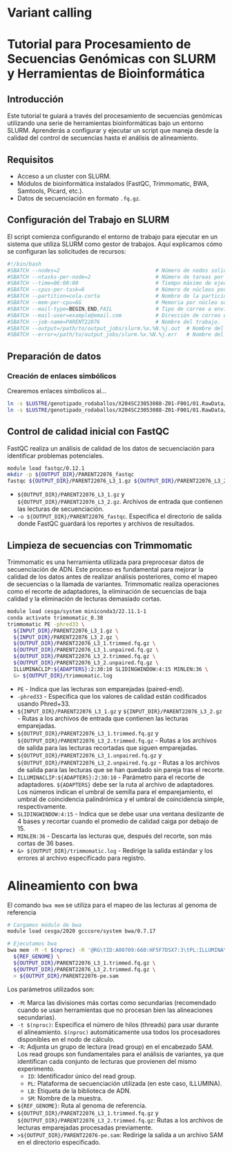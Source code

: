 # Variant calling

# Tutorial para Procesamiento de Secuencias Genómicas con SLURM y Herramientas de Bioinformática

## Introducción
Este tutorial te guiará a través del procesamiento de secuencias genómicas utilizando una serie de herramientas bioinformáticas bajo un entorno SLURM. Aprenderás a configurar y ejecutar un script que maneja desde la calidad del control de secuencias hasta el análisis de alineamiento.

## Requisitos
- Acceso a un cluster con SLURM.
- Módulos de bioinformática instalados (FastQC, Trimmomatic, BWA, Samtools, Picard, etc.).
- Datos de secuenciación en formato `.fq.gz`.

## Configuración del Trabajo en SLURM
El script comienza configurando el entorno de trabajo para ejecutar en un sistema que utiliza SLURM como gestor de trabajos. Aquí explicamos cómo se configuran las solicitudes de recursos:

```bash
#!/bin/bash
#SBATCH --nodes=2                               # Número de nodos solicitados.
#SBATCH --ntasks-per-node=2                     # Número de tareas por nodo.
#SBATCH --time=06:00:00                         # Tiempo máximo de ejecución.
#SBATCH --cpus-per-task=6                       # Número de núcleos por tarea.
#SBATCH --partition=cola-corta                  # Nombre de la partición en la que se ejecutará el trabajo.
#SBATCH --mem-per-cpu=6G                        # Memoria por núcleo solicitada para el trabajo.
#SBATCH --mail-type=BEGIN,END,FAIL              # Tipo de correo a enviar cuando inicie, termine o falle el trabajo.
#SBATCH --mail-user=example@email.com           # Dirección de correo electrónico para recibir las notificaciones.
#SBATCH --job-name=PARENT22076                  # Nombre del trabajo.
#SBATCH --output=/path/to/output_jobs/slurm.%x.%N.%j.out  # Nombre del archivo de salida del trabajo.
#SBATCH --error=/path/to/output_jobs/slurm.%x.%N.%j.err   # Nombre del archivo de error del trabajo.
```

## Preparación de datos

### Creación de enlaces simbólicos
Crearemos enlaces simbolicos al...

```bash 
ln -s $LUSTRE/genotipado_rodaballos/X204SC23053088-Z01-F001/01.RawData/raw_seqs/PARENT22076_EKDN230022081-1A_HF5F7DSX7_L3_1.fq.gz ${OUTPUT_DIR}/PARENT22076_L3_1.gz
ln -s $LUSTRE/genotipado_rodaballos/X204SC23053088-Z01-F001/01.RawData/raw_seqs/PARENT22076_EKDN230022081-1A_HF5F7DSX7_L3_2.fq.gz ${OUTPUT_DIR}/PARENT22076_L3_2.gz
```

## Control de calidad inicial con FastQC

FastQC realiza un análisis de calidad de los datos de secuenciación para identificar problemas potenciales.

```bash
module load fastqc/0.12.1
mkdir -p ${OUTPUT_DIR}/PARENT22076_fastqc
fastqc ${OUTPUT_DIR}/PARENT22076_L3_1.gz ${OUTPUT_DIR}/PARENT22076_L3_2.gz -o ${OUTPUT_DIR}/PARENT22076_fastqc
```

* `${OUTPUT_DIR}/PARENT22076_L3_1.gz` y `${OUTPUT_DIR}/PARENT22076_L3_2.gz`. Archivos de entrada que contienen las lecturas de secuenciación.
* `-o ${OUTPUT_DIR}/PARENT22076_fastqc`. Especifica el directorio de salida donde FastQC guardará los reportes y archivos de resultados.


## Limpieza de secuencias con Trimmomatic

Trimmomatic es una herramienta utilizada para preprocesar datos de secuenciación de ADN. Este proceso es fundamental para mejorar la calidad de los datos antes de realizar análisis posteriores, como el mapeo de secuencias o la llamada de variantes. Trimmomatic realiza operaciones como el recorte de adaptadores, la eliminación de secuencias de baja calidad y la eliminación de lecturas demasiado cortas.

```bash
module load cesga/system miniconda3/22.11.1-1
conda activate trimmomatic_0.38
trimmomatic PE -phred33 \
  ${INPUT_DIR}/PARENT22076_L3_1.gz \
  ${INPUT_DIR}/PARENT22076_L3_2.gz \
  ${OUTPUT_DIR}/PARENT22076_L3_1.trimmed.fq.gz \
  ${OUTPUT_DIR}/PARENT22076_L3_1.unpaired.fq.gz \
  ${OUTPUT_DIR}/PARENT22076_L3_2.trimmed.fq.gz \
  ${OUTPUT_DIR}/PARENT22076_L3_2.unpaired.fq.gz \
  ILLUMINACLIP:${ADAPTERS}:2:30:10 SLIDINGWINDOW:4:15 MINLEN:36 \
  &> ${OUTPUT_DIR}/trimmomatic.log
```
* `PE` - Indica que las lecturas son emparejadas (paired-end).
* `-phred33` - Especifica que los valores de calidad están codificados usando Phred+33.
* `${INPUT_DIR}/PARENT22076_L3_1.gz` y `${INPUT_DIR}/PARENT22076_L3_2.gz` - Rutas a los archivos de entrada que contienen las lecturas emparejadas.
* `${OUTPUT_DIR}/PARENT22076_L3_1.trimmed.fq.gz` y `${OUTPUT_DIR}/PARENT22076_L3_2.trimmed.fq.gz` - Rutas a los archivos de salida para las lecturas recortadas que siguen emparejadas.
* `${OUTPUT_DIR}/PARENT22076_L3_1.unpaired.fq.gz` y `${OUTPUT_DIR}/PARENT22076_L3_2.unpaired.fq.gz` - Rutas a los archivos de salida para las lecturas que se han quedado sin pareja tras el recorte.
* `ILLUMINACLIP:${ADAPTERS}:2:30:10` - Parámetro para el recorte de adaptadores. `${ADAPTERS}` debe ser la ruta al archivo de adaptadores. Los números indican el umbral de semilla para el emparejamiento, el umbral de coincidencia palindrómica y el umbral de coincidencia simple, respectivamente.
* `SLIDINGWINDOW:4:15` - Indica que se debe usar una ventana deslizante de 4 bases y recortar cuando el promedio de calidad caiga por debajo de 15.
* `MINLEN:36` - Descarta las lecturas que, después del recorte, son más cortas de 36 bases.
* `&> ${OUTPUT_DIR}/trimmomatic.log` - Redirige la salida estándar y los errores al archivo especificado para registro.



# Alineamiento con bwa

El comando `bwa mem` se utiliza para el mapeo de las lecturas al genoma de referencia

```bash
# Cargamos módulo de bwa
module load cesga/2020 gcccore/system bwa/0.7.17

# Ejecutamos bwa
bwa mem -M -t $(nproc) -R '@RG\tID:A00709:660:HF5F7DSX7:3\tPL:ILLUMINA\tLB:EKDN230022081\tSM:PARENT22076' \
  ${REF_GENOME} \
  ${OUTPUT_DIR}/PARENT22076_L3_1.trimmed.fq.gz \
  ${OUTPUT_DIR}/PARENT22076_L3_2.trimmed.fq.gz \
  > ${OUTPUT_DIR}/PARENT22076-pe.sam
```
Los parámetros utilizados son:
* `-M`: Marca las divisiones más cortas como secundarias (recomendado cuando se usan herramientas que no procesan bien las alineaciones secundarias).
* `-t $(nproc)`: Especifica el número de hilos (threads) para usar durante el alineamiento. `$(nproc)` automáticamente usa todos los procesadores disponibles en el nodo de cálculo.
* `-R`: Adjunta un grupo de lectura (read group) en el encabezado SAM. Los read groups son fundamentales para el análisis de variantes, ya que identifican cada conjunto de lecturas que provienen del mismo experimento.
    * `ID`: Identificador único del read group.
    * `PL`: Plataforma de secuenciación utilizada (en este caso, ILLUMINA).
    * `LB`: Etiqueta de la biblioteca de ADN.
    * `SM`: Nombre de la muestra.
* `${REF_GENOME}`: Ruta al genoma de referencia.
* `${OUTPUT_DIR}/PARENT22076_L3_1.trimmed.fq.gz` y `${OUTPUT_DIR}/PARENT22076_L3_2.trimmed.fq.gz`: Rutas a los archivos de lecturas emparejadas procesadas previamente.
* `>${OUTPUT_DIR}/PARENT22076-pe.sam`: Redirige la salida a un archivo SAM en el directorio especificado.

